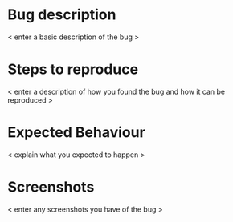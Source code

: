# Bug description

< enter a basic description of the bug >

# Steps to reproduce

< enter a description of how you found the bug and how it can be reproduced >

# Expected Behaviour

< explain what you expected to happen >

# Screenshots

< enter any screenshots you have of the bug >
